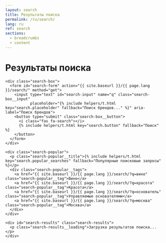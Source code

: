 ```yaml
---
layout: search
title: Результаты поиска
permalink: /ru/search/
lang: ru
ref: search
sections:
  - breadcrumbs
  - content
---
```


<div class="search-results-page">
  <h1 class="panel__heading-primary">Результаты поиска</h1>
    
    <div class="search-box">
      <form id="search-form" action="{{ site.baseurl }}/{{ page.lang }}/search/" method="get">
        <input type="text" id="search-input" name="q" class="search-box__input" 
               placeholder="{% include helpers/t.html key="search.placeholder" fallback="Поиск брендов..." %}" aria-label="Поиск брендов">
        <button type="submit" class="search-box__button">
          <i class="fas fa-search"></i>
          {% include helpers/t.html key="search.button" fallback="Поиск" %}
        </button>
      </form>
    </div>
    
    <div class="search-popular">
      <p class="search-popular__title">{% include helpers/t.html key="search.popular_searches" fallback="Популярные поисковые запросы" %}</p>
      <div class="search-popular__tags">
        <a href="{{ site.baseurl }}/{{ page.lang }}/search/?q=вино" class="search-popular__tag">Вино</a>
        <a href="{{ site.baseurl }}/{{ page.lang }}/search/?q=красота" class="search-popular__tag">Красота</a>
        <a href="{{ site.baseurl }}/{{ page.lang }}/search/?q=основатель" class="search-popular__tag">Управляемые основателями</a>
        <a href="{{ site.baseurl }}/{{ page.lang }}/search/?q=москва" class="search-popular__tag">Москва</a>
      </div>
    </div>
    
    <div id="search-results" class="search-results">
      <p class="search-results__loading">Загрузка результатов поиска...</p>
    </div>
</div>

<script>
  document.addEventListener('DOMContentLoaded', function() {
    const searchParams = new URLSearchParams(window.location.search);
    const query = searchParams.get('q');
    const resultsContainer = document.getElementById('search-results');
    
    if (!query) {
      resultsContainer.innerHTML = '<p>Пожалуйста, введите поисковый запрос.</p>';
      return;
    }
    
    document.getElementById('search-input').value = query;
    
    // First, try to fetch the raw JSON
    fetch('/search.json')
      .then(response => {
        if (!response.ok) {
          throw new Error('Network response was not ok');
        }
        return response.text(); // Get raw text first
      })
      .then(text => {
        try {
          // Try to log and parse the raw JSON
          console.log("Raw JSON:", text.substring(0, 500) + "..."); // Log the first 500 chars
          return JSON.parse(text);
        } catch (e) {
          console.error("JSON parse error:", e);
          throw new Error('JSON parsing failed: ' + e.message);
        }
      })
      .then(data => {
        // Filter for current language
        const langData = data.filter(item => item.lang === 'ru');
        
        // Filter for query matches
        const results = langData.filter(item => {
          const titleMatch = item.title && item.title.toLowerCase().includes(query.toLowerCase());
          const contentMatch = item.content && item.content.toLowerCase().includes(query.toLowerCase());
          return titleMatch || contentMatch;
        });
        
        if (results.length === 0) {
          resultsContainer.innerHTML = '<p>Результаты не найдены для "' + query + '".</p>';
          return;
        }
        
        let resultsHtml = '<p>Найдено ' + results.length + ' результатов по запросу "' + query + '":</p>';
        resultsHtml += '<ul class="search-results__list">';
        
        for (let i = 0; i < results.length; i++) {
          const result = results[i];
          
          // Translate result types for display
          let displayType = result.type || 'page';
          if (displayType === 'brand') displayType = 'бренд';
          if (displayType === 'insight') displayType = 'аналитика';
          if (displayType === 'page') displayType = 'страница';
          if (displayType === 'tag') displayType = 'тег';
          
          resultsHtml += '<li class="search-results__item search-results__item--' + 
            (result.type || 'page') + '">' +
            '<a href="' + result.url + '" class="search-results__link">' +
            '<div class="search-results__type-badge">' + displayType + '</div>' +
            '<h3 class="search-results__title">' + (result.title || '') + '</h3>';
          
          if (result.content) {
            let excerpt = result.content;
            if (excerpt.length > 150) {
              excerpt = excerpt.substring(0, 150) + '...';
            }
            resultsHtml += '<p class="search-results__excerpt">' + excerpt + '</p>';
          }
          
          resultsHtml += '</a></li>';
        }
        
        resultsHtml += '</ul>';
        resultsContainer.innerHTML = resultsHtml;
      })
      .catch(error => {
        resultsContainer.innerHTML = '<p>Ошибка при загрузке результатов поиска: ' + error.message + '</p>';
        console.error("Search error:", error);
      });
  });
</script>